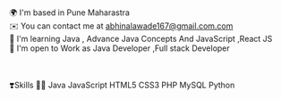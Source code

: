 🌍  I'm based in Pune Maharastra <br/>
✉️  You can contact me at abhinalawade167@gmail.com.com <br/>
🧠  I'm learning Java , Advance Java Concepts And JavaScript ,React JS <br/>
🤝  I'm open to Work as Java Developer ,Full stack Developer <br/>
<br/>
<br/>

❣️Skills  🧑‍💻 Java  JavaScript HTML5 CSS3 PHP MySQL  Python 
